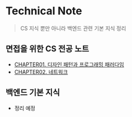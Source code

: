 # Technical Note

> CS 지식 뿐만 아니라 백엔드 관련 기본 지식 정리

## 면접을 위한 CS 전공 노트
- [CHAPTER01. 디자인 패턴과 프로그래밍 패러다임](./cs-note/01.design-pattern-and-programming-paradigm.md)
- [CHAPTER02. 네트워크](./cs-note/02.network.md)

## 백엔드 기본 지식
- 정리 예정
